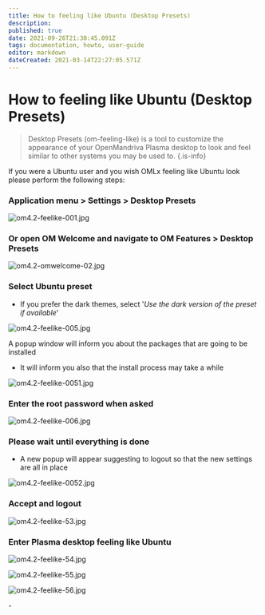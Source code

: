 ```yaml
---
title: How to feeling like Ubuntu (Desktop Presets)
description: 
published: true
date: 2021-09-26T21:30:45.091Z
tags: documentation, howto, user-guide
editor: markdown
dateCreated: 2021-03-14T22:27:05.571Z
---
```


# How to feeling like Ubuntu (Desktop Presets)
> Desktop Presets (om-feeling-like) is a tool to customize the appearance of your OpenMandriva Plasma desktop to look and feel similar to other systems you may be used to.
{.is-info}

If you were a Ubuntu user and you wish OMLx feeling like Ubuntu look please perform the following steps:

### Application menu > Settings > Desktop Presets

![om4.2-feelike-001.jpg](/images/om4.2-feelike-001.jpg)

### Or open OM Welcome and navigate to OM Features > Desktop Presets

![om4.2-omwelcome-02.jpg](/images/om4.2-omwelcome-02.jpg)

### Select Ubuntu preset
- If you prefer the dark themes, select '*Use the dark version of the preset if available*'

![om4.2-feelike-005.jpg](/images/om4.2-feelike-005.jpg)

A popup window will inform you about the packages that are going to be installed
- It will inform you also that the install process may take a while

![om4.2-feelike-0051.jpg](/images/om4.2-feelike-0051.jpg)

### Enter the root password when asked

![om4.2-feelike-006.jpg](/images/om4.2-feelike-006.jpg)

### Please wait until everything is done
- A new popup will appear suggesting to logout so that the new settings are all in place

![om4.2-feelike-0052.jpg](/images/om4.2-feelike-0052.jpg)

### Accept and logout

![om4.2-feelike-53.jpg](/images/om4.2-feelike-0053.jpg)

### Enter Plasma desktop feeling like Ubuntu

![om4.2-feelike-54.jpg](/images/om4.2-feelike-0054.jpg)

![om4.2-feelike-55.jpg](/images/om4.2-feelike-0055.jpg)

![om4.2-feelike-56.jpg](/images/om4.2-feelike-0056.jpg)

\- 
